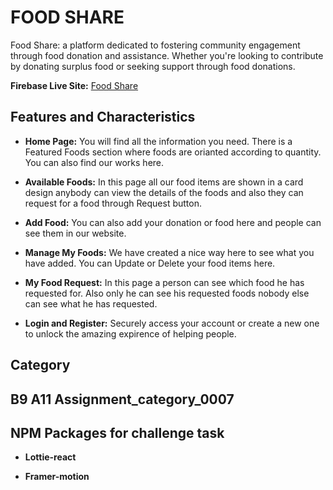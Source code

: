 # FOOD SHARE

Food Share: a platform dedicated to fostering community engagement through food donation and assistance. Whether you're looking to contribute by donating surplus food or seeking support through food donations.

**Firebase Live Site:** [Food Share](https://food-menu-ffbe8.web.app)


## Features and  Characteristics


- **Home Page:** You will find all the information you need. There is a Featured Foods section where foods are orianted according to quantity. You can also find our works here.

- **Available Foods:** In this page all our food items are shown in a card design anybody can view the details of the foods and also they can request for a food through Request button.

- **Add Food:** You can also add your donation or food here and people can see them in our website.

- **Manage My Foods:** We have created a nice way here to see what you have added. You can Update or Delete your food items here.

- **My Food Request:** In this page a person can see which food he has requested for. Also only he can see his requested foods nobody else can see what he has requested.

- **Login and Register:** Securely access your account or create a new one to unlock the amazing expirence of helping people.

## Category

## B9 A11 Assignment_category_0007


## NPM Packages for challenge task

- **Lottie-react**

- **Framer-motion**